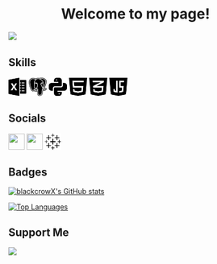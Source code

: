 <h1 align="center">Welcome to my page!</h1>

<a href="https://www.github.com/blackcrowX" target="_blank" rel="noreferrer">
  <img src="https://img.shields.io/github/followers/blackcrowX?logo=github&style=for-the-badge&color=3382ed&labelColor=000000" />
</a>

<h2>Skills</h2>

<p align="left">
  <a href="https://www.microsoft.com/en/microsoft-365/excel" target="_blank" rel="noreferrer"><img src="https://raw.githubusercontent.com/blackcrowX/blackcrowX.github.io/main/images/icons/ms_excel.png" width="36" height="36" alt="MS-EXCEL" /></a>
  <a href="https://www.postgresql.org/" target="_blank" rel="noreferrer"><img src="https://raw.githubusercontent.com/blackcrowX/blackcrowX.github.io/main/images/icons/postgresql.png" width="36" height="36" alt="PostgreSQL" /></a>
  <a href="https://www.python.org/" target="_blank" rel="noreferrer"><img src="https://raw.githubusercontent.com/blackcrowX/blackcrowX.github.io/main/images/icons/python.png" width="36" height="36" alt="Python" /></a>
  <a href="https://developer.mozilla.org/en-US/docs/Glossary/HTML5" target="_blank" rel="noreferrer"><img src="https://raw.githubusercontent.com/blackcrowX/blackcrowX.github.io/main/images/icons/html5.png" width="36" height="36" alt="HTML5" /></a>
  <a href="https://www.w3.org/TR/CSS/#css" target="_blank" rel="noreferrer"><img src="https://raw.githubusercontent.com/blackcrowX/blackcrowX.github.io/main/images/icons/css3.png" width="36" height="36" alt="CSS3" /></a>
  <a href="https://developer.mozilla.org/en-US/docs/Web/JavaScript" target="_blank" rel="noreferrer"><img src="https://raw.githubusercontent.com/blackcrowX/blackcrowX.github.io/main/images/icons/javascript.png" width="36" height="36" alt="JavaScript" /></a>
</p>

<h2>Socials</h2>

<p align="left"> 
  <a href="https://www.codepen.io/blackcrowX" target="_blank" rel="noreferrer"><img src="https://raw.githubusercontent.com/danielcranney/readme-generator/main/public/icons/socials/codepen.svg" width="32" height="32" /></a>
  <a href="https://www.github.com/blackcrowX" target="_blank" rel="noreferrer"><img src="https://raw.githubusercontent.com/danielcranney/readme-generator/main/public/icons/socials/github.svg" width="32" height="32" /></a>
  <a href="https://public.tableau.com/app/profile/blackcrowx" target="_blank" rel="noreferrer"><img src="https://raw.githubusercontent.com/blackcrowX/blackcrowX.github.io/main/images/icons/tableau.png" width="32" height="32" /></a>
</p>

<h2>Badges</h2>

<a href="http://www.github.com/blackcrowX"><img src="https://github-readme-stats.vercel.app/api?username=blackcrowX&show_icons=true&hide=&count_private=true&title_color=3382ed&text_color=ffffff&icon_color=3382ed&bg_color=000000&hide_border=true&show_icons=true" alt="blackcrowX's GitHub stats" /></a>

<a href="https://github.com/blackcrowX" align="left"><img src="https://github-readme-stats.vercel.app/api/top-langs/?username=blackcrowX&langs_count=10&title_color=3382ed&text_color=ffffff&icon_color=3382ed&bg_color=000000&hide_border=true&locale=en&custom_title=Top%20%Languages" alt="Top Languages" /></a>

<h2>Support Me</h2>

<a href="https://www.buymeacoffee.com/blackcrowX"><img src="https://cdn.buymeacoffee.com/buttons/v2/default-yellow.png" width="200" /></a>
